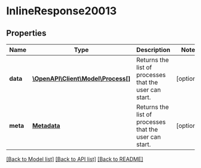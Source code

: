 # InlineResponse20013

## Properties
Name | Type | Description | Notes
------------ | ------------- | ------------- | -------------
**data** | [**\OpenAPI\Client\Model\Process[]**](Process.md) | Returns the list of processes that the user can start. | [optional] 
**meta** | [**Metadata**](.md) | Returns the list of processes that the user can start. | [optional] 

[[Back to Model list]](../README.md#documentation-for-models) [[Back to API list]](../README.md#documentation-for-api-endpoints) [[Back to README]](../README.md)


